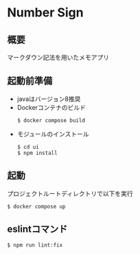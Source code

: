 # Number Sign

## 概要
マークダウン記法を用いたメモアプリ

## 起動前準備
- javaはバージョン8推奨
- Dockerコンテナのビルド
  ```
  $ docker compose build
  ```
- モジュールのインストール
  ```
  $ cd ui
  $ npm install
  ```

## 起動
プロジェクトルートディレクトリで以下を実行
```
$ docker compose up
```

## eslintコマンド
```
$ npm run lint:fix
```